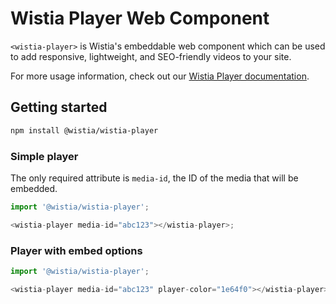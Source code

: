 # Wistia Player Web Component

`<wistia-player>` is Wistia's embeddable web component which can be used to add responsive, lightweight, and SEO-friendly videos to your site.

For more usage information, check out our [Wistia Player documentation](https://docs.wistia.com/docs/player-quick-start).

## Getting started

```bash
npm install @wistia/wistia-player
```

### Simple player

The only required attribute is `media-id`, the ID of the media that will be embedded.

```js
import '@wistia/wistia-player';

<wistia-player media-id="abc123"></wistia-player>;
```

### Player with embed options

```js
import '@wistia/wistia-player';

<wistia-player media-id="abc123" player-color="1e64f0"></wistia-player>;
```
